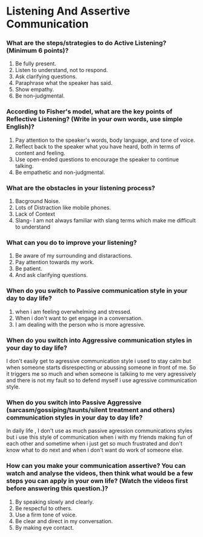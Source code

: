 # Listening And Assertive Communication
###  What are the steps/strategies to do Active Listening? (Minimum 6 points)?

1. Be fully present.  
2. Listen to understand, not to respond.  
3. Ask clarifying questions. 
4. Paraphrase what the speaker has said.  
5. Show empathy.  
6. Be non-judgmental.


###  According to Fisher's model, what are the key points of Reflective Listening? (Write in your own words, use simple English)?
1. Pay attention to the speaker's words, body language, and tone of voice.
2. Reflect back to the speaker what you have heard, both in terms of content and feeling.
3. Use open-ended questions to encourage the speaker to continue talking.
4. Be empathetic and non-judgmental.



### What are the obstacles in your listening process?
1. Bacground Noise.
2. Lots of Distraction like mobile phones.
3. Lack of Context 
4. Slang- I am not always familiar with slang terms which make me difficult to understand



###  What can you do to improve your listening?
1. Be aware of my surrounding and  distaractions.
2. Pay attention towards my work.
3. Be patient. 
4. And ask clarifying questions.



###  When do you switch to Passive communication style in your day to day life?
1. when i am feeling overwhelming and stressed. 
2. When i don't want to get engage in a conversation.
3. I am dealing with the person who is more agressive.


###  When do you switch into Aggressive communication styles in your day to day life?
I don't easily get to agressive communication style i used to stay calm  but when someone starts disrespecting or abussing someone in front of me.
So it triggers me so much and when someone is talkiing to me very agressively and there is not my fault so to defend myself i use agressive communication style.



### When do you switch into Passive Aggressive (sarcasm/gossiping/taunts/silent treatment and others) communication styles in your day to day life?
 In daily life , I don't use as much passive agression communications styles but i use this style of communication  when i with my friends making fun of each other and sometime when i just get so much frustrated and don't know what to do next and when i don't want  do work of someone else.

###  How can you make your communication assertive? You can watch and analyse the videos, then think what would be a few steps you can apply in your own life? (Watch the videos first before answering this question.)?
1. By speaking slowly and clearly.
2. Be respecful to others.
3. Use a firm tone of voice.
4. Be clear and direct in my conversation. 
5. By making eye contact.







 
